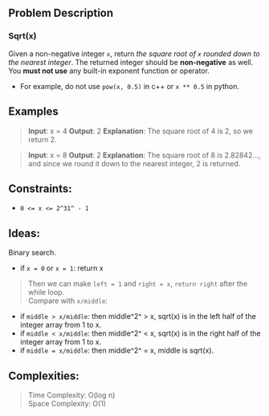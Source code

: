 ## Problem Description

### Sqrt(x)

Given a non-negative integer `x`, return *the square root of `x` rounded down to the nearest integer*. The returned integer should be **non-negative** as well.  
You **must not use** any built-in exponent function or operator.  
- For example, do not use `pow(x, 0.5)` in c++ or `x ** 0.5` in python.


## Examples

>**Input**: x = 4
>**Output**: 2
>**Explanation**: The square root of 4 is 2, so we return 2.

>**Input**: x = 8
>**Output**: 2
>**Explanation**: The square root of 8 is 2.82842..., and since we round it down to the nearest integer, 2 is returned.


## Constraints:

- `0 <= x <= 2^31^ - 1`  


## Ideas:

Binary search.  

- if `x = 0` or `x = 1`: return x
>Then we can make `left = 1` and `right = x`, `return right` after the while loop.  
Compare with `x/middle`:
- if `middle > x/middle`: then middle^2^ > x, sqrt(x) is in the left half of the integer array from 1 to x.
- if `middle < x/middle`: then middle^2^ < x, sqrt(x) is in the right half of the integer array from 1 to x.
- if `middle = x/middle`: then middle^2^ = x, middle is sqrt(x).


## Complexities:

>Time Complexity: O(log n)  
>Space Complexity: O(1)  